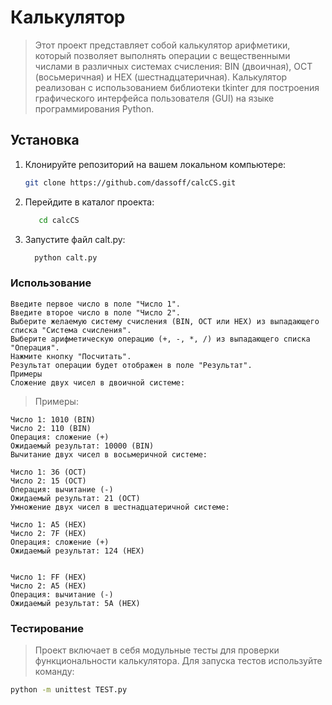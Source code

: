 # Калькулятор

>Этот проект представляет собой калькулятор арифметики, который позволяет выполнять операции с вещественными числами в различных системах счисления: BIN (двоичная), OCT (восьмеричная) и HEX (шестнадцатеричная). Калькулятор реализован с использованием библиотеки tkinter для построения графического интерфейса пользователя (GUI) на языке программирования Python.

## Установка

1. Клонируйте репозиторий на вашем локальном компьютере:

   ```bash
   git clone https://github.com/dassoff/calcCS.git

2. Перейдите в каталог проекта:

   ```bash
      cd calcCS
   
3. Запустите файл calt.py:

   ```bash
     python calt.py

### Использование
```text
Введите первое число в поле "Число 1".
Введите второе число в поле "Число 2".
Выберите желаемую систему счисления (BIN, OCT или HEX) из выпадающего списка "Система счисления".
Выберите арифметическую операцию (+, -, *, /) из выпадающего списка "Операция".
Нажмите кнопку "Посчитать".
Результат операции будет отображен в поле "Результат".
Примеры
Сложение двух чисел в двоичной системе:
```



> Примеры:
```text
Число 1: 1010 (BIN)
Число 2: 110 (BIN)
Операция: сложение (+)
Ожидаемый результат: 10000 (BIN)
Вычитание двух чисел в восьмеричной системе:

Число 1: 36 (OCT)
Число 2: 15 (OCT)
Операция: вычитание (-)
Ожидаемый результат: 21 (OCT)
Умножение двух чисел в шестнадцатеричной системе:

Число 1: A5 (HEX)
Число 2: 7F (HEX)
Операция: сложение (+)
Ожидаемый результат: 124 (HEX)


Число 1: FF (HEX)
Число 2: A5 (HEX)
Операция: вычитание (-)
Ожидаемый результат: 5A (HEX)
```
   
### Тестирование

> Проект включает в себя модульные тесты для проверки функциональности калькулятора. Для запуска тестов используйте команду:

   ```bash
   python -m unittest TEST.py
